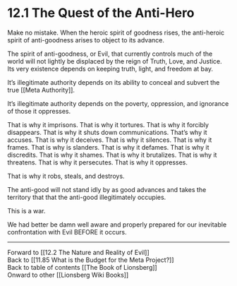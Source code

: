 # 12.1 The Quest of the Anti-Hero

Make no mistake. When the heroic spirit of goodness rises, the anti-heroic spirit of anti-goodness arises to object to its advance.

The spirit of anti-goodness, or Evil, that currently controls much of the world will not lightly be displaced by the reign of Truth, Love, and Justice. Its very existence depends on keeping truth, light, and freedom at bay.

It’s illegitimate authority depends on its ability to conceal and subvert the true [[Meta Authority]].

It’s illegitimate authority depends on the poverty, oppression, and ignorance of those it oppresses.

That is why it imprisons. That is why it tortures. That is why it forcibly disappears. That is why it shuts down communications. That’s why it accuses. That is why it deceives. That is why it silences. That is why it frames. That is why is slanders. That is why it defames. That is why it discredits. That is why it shames. That is why it brutalizes. That is why it threatens. That is why it persecutes. That is why it oppresses.

That is why it robs, steals, and destroys.

The anti-good will not stand idly by as good advances and takes the territory that that the anti-good illegitimately occupies.

This is a war. 

We had better be damn well aware and properly prepared for our inevitable confrontation with Evil BEFORE it occurs.

___

Forward to [[12.2 The Nature and Reality of Evil]]  
Back to [[11.85 What is the Budget for the Meta Project?]]  
Back to table of contents [[The Book of Lionsberg]]  
Onward to other [[Lionsberg Wiki Books]]  

